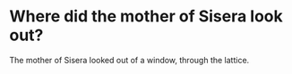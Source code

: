 # Where did the mother of Sisera look out?

The mother of Sisera looked out of a window, through the lattice.
